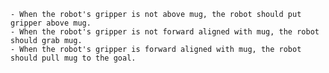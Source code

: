 
    - When the robot's gripper is not above mug, the robot should put gripper above mug.
    - When the robot's gripper is not forward aligned with mug, the robot should grab mug.
    - When the robot's gripper is forward aligned with mug, the robot should pull mug to the goal.